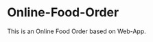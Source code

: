 # Online-Food-Order

This is an Online Food Order based on Web-App.





























































































































































































